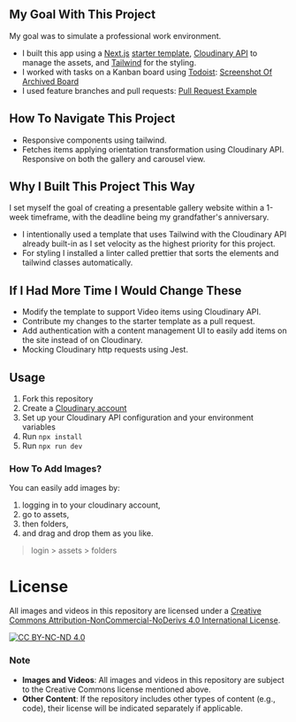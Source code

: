 ## My Goal With This Project

My goal was to simulate a professional work environment.

- I built this app using a [Next.js](https://nextjs.org/docs) [starter template](https://vercel.com/templates/next.js/image-gallery-starter), [Cloudinary API](https://cloudinary.com/documentation/transformation_reference) to manage the assets, and [Tailwind](https://tailwindcss.com/docs/installation) for the styling.
- I worked with tasks on a Kanban board using [Todoist](https://todoist.com/): [Screenshot Of Archived Board](https://github.com/user-attachments/assets/dfe84e7c-9938-4a0a-a72c-e1e5737c891f)
- I used feature branches and pull requests: [Pull Request Example](https://github.com/user-attachments/assets/6773d4ed-5648-465a-8035-cde7c3028c2d)

## How To Navigate This Project

- Responsive components using tailwind.
- Fetches items applying orientation transformation using Cloudinary API. Responsive on both the gallery and carousel view.

## Why I Built This Project This Way

I set myself the goal of creating a presentable gallery website within a 1-week timeframe, with the deadline being my grandfather's anniversary.

- I intentionally used a template that uses Tailwind with the Cloudinary API already built-in as I set velocity as the highest priority for this project.
- For styling I installed a linter called prettier that sorts the elements and tailwind classes automatically.

## If I Had More Time I Would Change These

- Modify the template to support Video items using Cloudinary API. 
- Contribute my changes to the starter template as a pull request. <!-- The support for Video items was already broken when I used the template. -->
- Add authentication with a content management UI to easily add items on the site instead of on Cloudinary. <!-- Use tailwind to create UI and Cloudinary API to manage images -->
- Mocking Cloudinary http requests using Jest. <!-- To avoid external dependencies -->

## Usage

1. Fork this repository
2. Create a [Cloudinary account](https://cloudinary.com/users/register_free)
3. Set up your Cloudinary API configuration and your environment variables
4. Run ```npx install```
5. Run ```npx run dev```

### How To Add Images?

You can easily add images by:

1. logging in to your cloudinary account,
2. go to assets,
3. then folders,
4. and drag and drop them as you like.

> login > assets > folders

# License

All images and videos in this repository are licensed under a [Creative Commons Attribution-NonCommercial-NoDerivs 4.0 International License][cc-by-nc-nd].

[![CC BY-NC-ND 4.0][cc-by-nc-nd-image]][cc-by-nc-nd]

[cc-by-nc-nd]: http://creativecommons.org/licenses/by-nc-nd/4.0/  
[cc-by-nc-nd-image]: https://licensebuttons.net/l/by-nc-nd/4.0/88x31.png  
[cc-by-nc-nd-shield]: https://img.shields.io/badge/License-CC%20BY--NC--ND%204.0-lightgrey.svg  

### Note

- **Images and Videos**: All images and videos in this repository are subject to the Creative Commons license mentioned above.  
- **Other Content**: If the repository includes other types of content (e.g., code), their license will be indicated separately if applicable.
